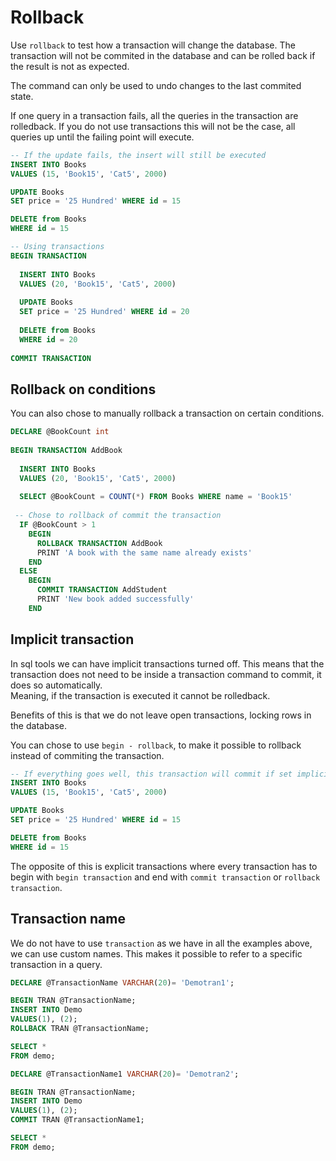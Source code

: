 # Rollback

Use `rollback` to test how a transaction will change the database. The transaction will not be commited in the database and can be rolled back if the result is not as expected.

The command can only be used to undo changes to the last commited state.

If one query in a transaction fails, all the queries in the transaction are rolledback. If you do not use transactions this will not be the case, all queries up until the failing point will execute.

```SQL
-- If the update fails, the insert will still be executed
INSERT INTO Books 
VALUES (15, 'Book15', 'Cat5', 2000)

UPDATE Books
SET price = '25 Hundred' WHERE id = 15

DELETE from Books
WHERE id = 15
```

```SQL
-- Using transactions
BEGIN TRANSACTION
 
  INSERT INTO Books 
  VALUES (20, 'Book15', 'Cat5', 2000)
 
  UPDATE Books
  SET price = '25 Hundred' WHERE id = 20
 
  DELETE from Books
  WHERE id = 20
 
COMMIT TRANSACTION
```

## Rollback on conditions

You can also chose to manually rollback a transaction on certain conditions.

```SQL
DECLARE @BookCount int
 
BEGIN TRANSACTION AddBook
 
  INSERT INTO Books
  VALUES (20, 'Book15', 'Cat5', 2000)
 
  SELECT @BookCount = COUNT(*) FROM Books WHERE name = 'Book15'
 
 -- Chose to rollback of commit the transaction
  IF @BookCount > 1
    BEGIN 
      ROLLBACK TRANSACTION AddBook
      PRINT 'A book with the same name already exists'
    END
  ELSE
    BEGIN
      COMMIT TRANSACTION AddStudent
      PRINT 'New book added successfully'
    END
```

## Implicit transaction

In sql tools we can have implicit transactions turned off. This means that the transaction does not need to be inside a transaction command to commit, it does so automatically.\
Meaning, if the transaction is executed it cannot be rolledback.

Benefits of this is that we do not leave open transactions, locking rows in the database.

You can chose to use `begin - rollback`, to make it possible to rollback instead of commiting the transaction.

```SQL
-- If everything goes well, this transaction will commit if set implicit transaction is disabled
INSERT INTO Books 
VALUES (15, 'Book15', 'Cat5', 2000)

UPDATE Books
SET price = '25 Hundred' WHERE id = 15

DELETE from Books
WHERE id = 15
```

The opposite of this is explicit transactions where every transaction has to begin with `begin transaction` and end with `commit transaction` or `rollback transaction`.

## Transaction name

We do not have to use `transaction` as we have in all the examples above, we can use custom names. This makes it possible to refer to a specific transaction in a query.

```SQL
DECLARE @TransactionName VARCHAR(20)= 'Demotran1';

BEGIN TRAN @TransactionName;  
INSERT INTO Demo
VALUES(1), (2);  
ROLLBACK TRAN @TransactionName;

SELECT *
FROM demo;

DECLARE @TransactionName1 VARCHAR(20)= 'Demotran2';

BEGIN TRAN @TransactionName;  
INSERT INTO Demo
VALUES(1), (2);  
COMMIT TRAN @TransactionName1;

SELECT *
FROM demo;
```